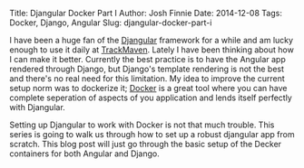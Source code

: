 Title: Djangular Docker Part I
Author: Josh Finnie
Date: 2014-12-08
Tags: Docker, Django, Angular
Slug: djangular-docker-part-i

I have been a huge fan of the [Djangular](http://mattcamilli.com/talks/djangular/) framework for a while and am lucky enough to use it daily at [TrackMaven](http://trackmaven.com). Lately I have been thinking about how I can make it better. Currently the best practice is to have the Angular app rendered through Django, but Django's template rendering is not the best and there's no real need for this limitation. My idea to improve the current setup norm was to dockerize it; [Docker](https://www.docker.com/) is a great tool where you can have complete seperation of aspects of you application and lends itself perfectly with Djangular. 

Setting up Djangular to work with Docker is not that much trouble. This series is going to walk us through how to set up a robust djangular app from scratch. This blog post will just go through the basic setup of the Decker containers for both Angular and Django.
